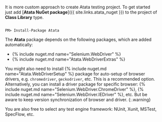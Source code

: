 It is more custom approach to create Atata testing project.
To get started just add [**Atata NuGet package**]({{ site.links.atata_nuget }}) to the project of **Class Library** type.

<code class="language-nugetpm">
PM> Install-Package Atata
</code>

The **Atata** package depends on the following packages, which are added automatically:

- {% include nuget.md name="Selenium.WebDriver" %}
- {% include nuget.md name="Atata.WebDriverExtras" %}

You might also need to install {% include nuget.md name="Atata.WebDriverSetup" %} package
for auto-setup of browser drivers, e.g. `chromedriver`, `geckodriver`, etc.
This is a recommended option.
Alternatively, you can install a driver package for specific browser:
{% include nuget.md name="Selenium.WebDriver.ChromeDriver" %},
{% include nuget.md name="Selenium.WebDriver.IEDriver" %},
etc.
But be aware to keep version synchronization of browser and driver.
{:.warning}

You are also free to select any test engine framework:
NUnit, Xunit, MSTest, SpecFlow, etc.